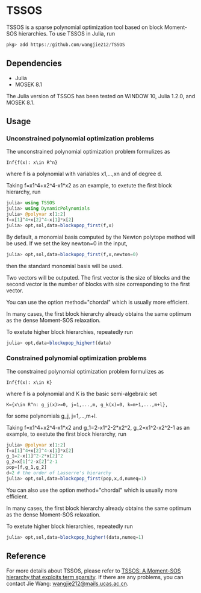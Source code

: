 # TSSOS
TSSOS is a sparse polynomial optimization tool based on block Moment-SOS hierarchies. To use TSSOS in Julia, run
```Julia
pkg> add https://github.com/wangjie212/TSSOS
 ```

## Dependencies
- Julia
- MOSEK 8.1

The Julia version of TSSOS has been tested on WINDOW 10, Julia 1.2.0, and MOSEK 8.1.
## Usage
### Unconstrained polynomial optimization problems
The unconstrained polynomial optimization problem formulizes as
```
Inf{f(x): x\in R^n}
```
where f is a polynomial with variables x1,...,xn and of degree d.

Taking f=x1^4+x2^4-x1\*x2 as an example, to exetute the first block hierarchy, run
```Julia
julia> using TSSOS
julia> using DynamicPolynomials
julia> @polyvar x[1:2]
f=x[1]^4+x[2]^4-x[1]*x[2]
julia> opt,sol,data=blockupop_first(f,x)
```
By default, a monomial basis computed by the Newton polytope method will be used. If we set the key newton=0 in the input,
```Julia
julia> opt,sol,data=blockupop_first(f,x,newton=0)
```
then the standard monomial basis will be used.

Two vectors will be outputed. The first vector is the size of blocks and the second vector is the number of blocks with size corresponding to the first vector.

You can use the option method="chordal" which is usually more efficient.

In many cases, the first block hierarchy already obtains the same optimum as the dense Moment-SOS relaxation.

To exetute higher block hierarchies, repeatedly run

```Julia
julia> opt,data=blockupop_higher!(data)
```

### Constrained polynomial optimization problems
The constrained polynomial optimization problem formulizes as
```
Inf{f(x): x\in K}
```
where f is a polynomial and K is the basic semi-algebraic set
```
K={x\in R^n: g_j(x)>=0, j=1,...,m, g_k(x)=0, k=m+1,...,m+l},
```
for some polynomials g_j, j=1,...,m+l.

Taking f=x1^4+x2^4-x1\*x2 and g_1=2-x1^2-2\*x2^2, g_2=x1^2-x2^2-1 as an example, to exetute the first block hierarchy, run

```Julia
julia> @polyvar x[1:2]
f=x[1]^4+x[2]^4-x[1]*x[2]
g_1=2-x[1]^2-2*x[2]^2
g_2=x[1]^2-x[2]^2-1
pop=[f,g_1,g_2]
d=2 # the order of Lasserre's hierarchy
julia> opt,sol,data=blockcpop_first(pop,x,d,numeq=1)
```

You can also use the option method="chordal" which is usually more efficient.

In many cases, the first block hierarchy already obtains the same optimum as the dense Moment-SOS relaxation.

To exetute higher block hierarchies, repeatedly run

```Julia
julia> opt,sol,data=blockcpop_higher!(data,numeq=1)
```

## Reference
For more details about TSSOS, please refer to [TSSOS: A Moment-SOS hierarchy that exploits term sparsity](https://arxiv.org/abs/1912.08899). If there are any problems, you can contact Jie Wang: wangjie212@mails.ucas.ac.cn.
